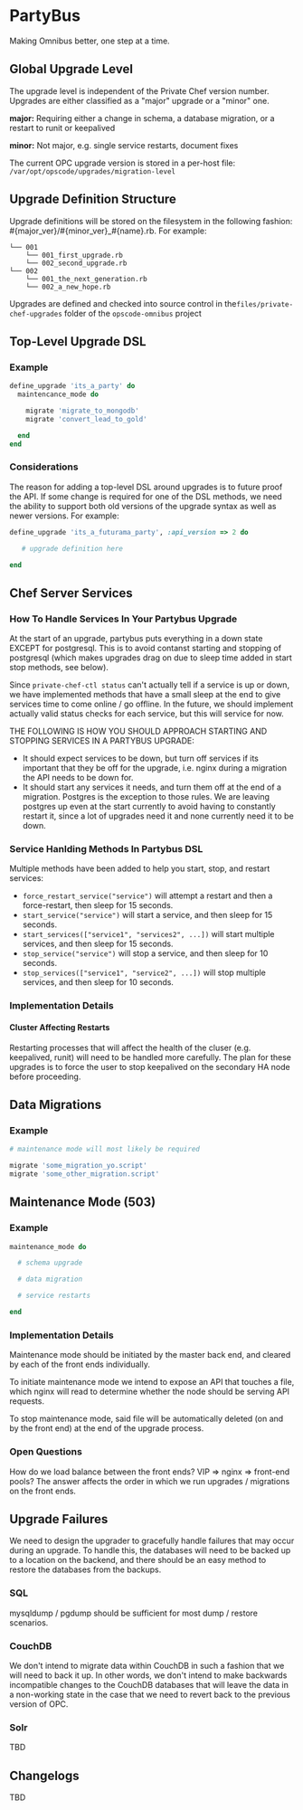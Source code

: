 # PartyBus

Making Omnibus better, one step at a time.

## Global Upgrade Level

The upgrade level is independent of the Private Chef version number. Upgrades are either classified as a "major" upgrade or a "minor" one.

**major:** Requiring either a change in schema, a database migration, or a restart to runit or keepalived

**minor:** Not major, e.g. single service restarts, document fixes

The current OPC upgrade version is stored in a per-host file: `/var/opt/opscode/upgrades/migration-level`

## Upgrade Definition Structure

Upgrade definitions will be stored on the filesystem in the following fashion: #{major_ver}/#{minor_ver}_#{name}.rb. For example:

```
└── 001
    └── 001_first_upgrade.rb
    └── 002_second_upgrade.rb
└── 002
    └── 001_the_next_generation.rb
    └── 002_a_new_hope.rb
```

Upgrades are defined and checked into source control in the`files/private-chef-upgrades` folder of the `opscode-omnibus` project

## Top-Level Upgrade DSL

### Example

```ruby
define_upgrade 'its_a_party' do
  maintencance_mode do

    migrate 'migrate_to_mongodb'
    migrate 'convert_lead_to_gold'

  end
end
```

### Considerations

The reason for adding a top-level DSL around upgrades is to future proof the API. If some change is required for one of the DSL methods, we need the ability to support both old versions of the upgrade syntax as well as newer versions. For example:

```ruby
define_upgrade 'its_a_futurama_party', :api_version => 2 do

   # upgrade definition here

end
```

## Chef Server Services

### How To Handle Services In Your Partybus Upgrade

At the start of an upgrade, partybus puts everything in a down state EXCEPT for postgresql.
This is to avoid contanst starting and stopping of postgresql (which makes upgrades drag on due to
sleep time added in start stop methods, see below).

Since `private-chef-ctl status` can't actually tell if a service is up or down, we have implemented methods
that have a small sleep at the end to give services time to come online / go offline. In the future, we should
implement actually valid status checks for each service, but this will service for now.

THE FOLLOWING IS HOW YOU SHOULD APPROACH STARTING AND STOPPING SERVICES IN A PARTYBUS UPGRADE:
  + It should expect services to be down, but turn off services
    if its important that they be off for the upgrade, i.e. nginx during
    a migration the API needs to be down for.
  + It should start any services it needs, and turn them off
    at the end of a migration.
Postgres is the exception to those rules. We are leaving
postgres up even at the start currently to avoid having
to constantly restart it, since a lot of upgrades need it
and none currently need it to be down.

### Service Hanlding Methods In Partybus DSL

Multiple methods have been added to help you start, stop, and restart services:

+ `force_restart_service("service")` will attempt a restart and then a force-restart, then sleep for 15 seconds.
+ `start_service("service")` will start a service, and then sleep for 15 seconds.
+ `start_services(["service1", "services2", ...])` will start multiple services, and then sleep for 15 seconds.
+ `stop_service("service")` will stop a service, and then sleep for 10 seconds.
+ `stop_services(["service1", "service2", ...])` will stop multiple services, and then sleep for 10 seconds.

### Implementation Details

#### Cluster Affecting Restarts

Restarting processes that will affect the health of the cluser (e.g. keepalived, runit) will need to be handled more carefully. The plan for these upgrades is to force the user to stop keepalived on the secondary HA node before proceeding.

## Data Migrations

### Example

```ruby
# maintenance mode will most likely be required

migrate 'some_migration_yo.script'
migrate 'some_other_migration.script'
```

## Maintenance Mode (503)

### Example

```ruby
maintenance_mode do

  # schema upgrade

  # data migration

  # service restarts

end
```

### Implementation Details

Maintenance mode should be initiated by the master back end, and cleared by each of the front ends individually.

To initiate maintenance mode we intend to expose an API that touches a file, which nginx will read to determine whether the node should be serving API requests.

To stop maintenance mode, said file will be automatically deleted (on and by the front end) at the end of the upgrade process.

### Open Questions

How do we load balance between the front ends? VIP => nginx => front-end pools? The answer affects the order in which we run upgrades / migrations on the front ends.

## Upgrade Failures

We need to design the upgrader to gracefully handle failures that may occur during an upgrade. To handle this, the databases will need to be backed up to a location on the backend, and there should be an easy method to restore the databases from the backups.

### SQL

mysqldump / pgdump should be sufficient for most dump / restore scenarios.

### CouchDB

We don't intend to migrate data within CouchDB in such a fashion that we will need to back it up. In other words, we don't intend to make backwards incompatible changes to the CouchDB databases that will leave the data in a non-working state in the case that we need to revert back to the previous version of OPC.

### Solr

TBD

## Changelogs

TBD
